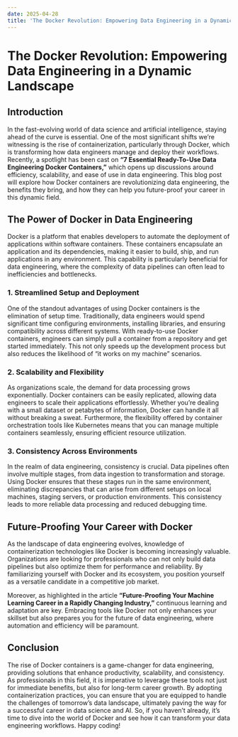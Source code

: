 ```yaml
---
date: 2025-04-28
title: 'The Docker Revolution: Empowering Data Engineering in a Dynamic Landscape'
---
```


# The Docker Revolution: Empowering Data Engineering in a Dynamic Landscape

## Introduction

In the fast-evolving world of data science and artificial intelligence, staying ahead of the curve is essential. One of the most significant shifts we’re witnessing is the rise of containerization, particularly through Docker, which is transforming how data engineers manage and deploy their workflows. Recently, a spotlight has been cast on **“7 Essential Ready-To-Use Data Engineering Docker Containers,”** which opens up discussions around efficiency, scalability, and ease of use in data engineering. This blog post will explore how Docker containers are revolutionizing data engineering, the benefits they bring, and how they can help you future-proof your career in this dynamic field.

<!-- more -->
## The Power of Docker in Data Engineering

Docker is a platform that enables developers to automate the deployment of applications within software containers. These containers encapsulate an application and its dependencies, making it easier to build, ship, and run applications in any environment. This capability is particularly beneficial for data engineering, where the complexity of data pipelines can often lead to inefficiencies and bottlenecks.

### 1. **Streamlined Setup and Deployment**

One of the standout advantages of using Docker containers is the elimination of setup time. Traditionally, data engineers would spend significant time configuring environments, installing libraries, and ensuring compatibility across different systems. With ready-to-use Docker containers, engineers can simply pull a container from a repository and get started immediately. This not only speeds up the development process but also reduces the likelihood of “it works on my machine” scenarios.

### 2. **Scalability and Flexibility**

As organizations scale, the demand for data processing grows exponentially. Docker containers can be easily replicated, allowing data engineers to scale their applications effortlessly. Whether you’re dealing with a small dataset or petabytes of information, Docker can handle it all without breaking a sweat. Furthermore, the flexibility offered by container orchestration tools like Kubernetes means that you can manage multiple containers seamlessly, ensuring efficient resource utilization.

### 3. **Consistency Across Environments**

In the realm of data engineering, consistency is crucial. Data pipelines often involve multiple stages, from data ingestion to transformation and storage. Using Docker ensures that these stages run in the same environment, eliminating discrepancies that can arise from different setups on local machines, staging servers, or production environments. This consistency leads to more reliable data processing and reduced debugging time.

## Future-Proofing Your Career with Docker

As the landscape of data engineering evolves, knowledge of containerization technologies like Docker is becoming increasingly valuable. Organizations are looking for professionals who can not only build data pipelines but also optimize them for performance and reliability. By familiarizing yourself with Docker and its ecosystem, you position yourself as a versatile candidate in a competitive job market.

Moreover, as highlighted in the article **“Future-Proofing Your Machine Learning Career in a Rapidly Changing Industry,”** continuous learning and adaptation are key. Embracing tools like Docker not only enhances your skillset but also prepares you for the future of data engineering, where automation and efficiency will be paramount.

## Conclusion

The rise of Docker containers is a game-changer for data engineering, providing solutions that enhance productivity, scalability, and consistency. As professionals in this field, it is imperative to leverage these tools not just for immediate benefits, but also for long-term career growth. By adopting containerization practices, you can ensure that you are equipped to handle the challenges of tomorrow’s data landscape, ultimately paving the way for a successful career in data science and AI. So, if you haven’t already, it’s time to dive into the world of Docker and see how it can transform your data engineering workflows. Happy coding!